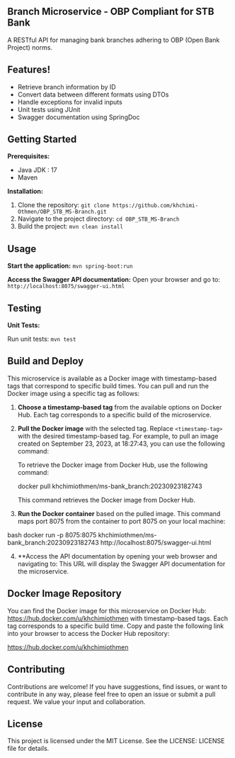 ## Branch Microservice - OBP Compliant for STB Bank

A RESTful API for managing bank branches adhering to OBP (Open Bank Project) norms.

## Features!

* Retrieve branch information by ID
* Convert data between different formats using DTOs
* Handle exceptions for invalid inputs
* Unit tests using JUnit
* Swagger documentation using SpringDoc

## Getting Started

**Prerequisites:**

* Java JDK : 17
* Maven

**Installation:**

1. Clone the repository: `git clone https://github.com/khchimi-Othmen/OBP_STB_MS-Branch.git`
2. Navigate to the project directory: `cd OBP_STB_MS-Branch`
3. Build the project: `mvn clean install`

## Usage

**Start the application:** `mvn spring-boot:run`

**Access the Swagger API documentation:** Open your browser and go to: `http://localhost:8075/swagger-ui.html`

## Testing

**Unit Tests:**

Run unit tests: `mvn test`

## Build and Deploy

This microservice is available as a Docker image with timestamp-based tags that correspond to specific build times. You can pull and run the Docker image using a specific tag as follows:

1. **Choose a timestamp-based tag** from the available options on Docker Hub. Each tag corresponds to a specific build of the microservice.

2. **Pull the Docker image** with the selected tag. Replace `<timestamp-tag>` with the desired timestamp-based tag. For example, to pull an image created on September 23, 2023, at 18:27:43, you can use the following command:

   To retrieve the Docker image from Docker Hub, use the following command:

   docker pull khchimiothmen/ms-bank_branch:20230923182743

   This command retrieves the Docker image from Docker Hub.

3. **Run the Docker container** based on the pulled image. This command maps port 8075 from the container to port 8075 on your local machine:

bash
docker run -p 8075:8075 khchimiothmen/ms-bank_branch:20230923182743
http://localhost:8075/swagger-ui.html

4. **Access the API documentation by opening your web browser and navigating to:
This URL will display the Swagger API documentation for the microservice.

## Docker Image Repository

You can find the Docker image for this microservice on Docker Hub: https://hub.docker.com/u/khchimiothmen with timestamp-based tags. Each tag corresponds to a specific build time. Copy and paste the following link into your browser to access the Docker Hub repository:


https://hub.docker.com/u/khchimiothmen


## Contributing

Contributions are welcome! If you have suggestions, find issues, or want to contribute in any way, please feel free to open an issue or submit a pull request. We value your input and collaboration.

## License

This project is licensed under the MIT License. See the LICENSE: LICENSE file for details.
